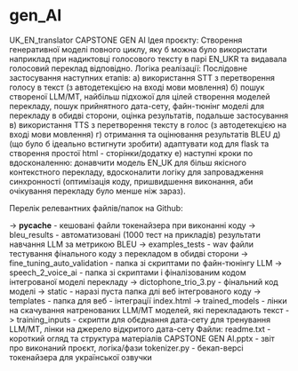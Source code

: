 # gen_AI
UK_EN_translator
CAPSTONE GEN AI
Ідея проєкту: 
  Створення генеративної моделі повного циклу, яку б можна було використати наприклад при надиктовці голосового тексту в парі EN_UKR та видавала голосовий переклад 
відповідно. 
Логіка реалізації: 
  Послідовне застосування наступних етапів: 
   a) використання STT з перетворення голосу в текст (з автодетекцією на вході мови мовлення) 
   б) пошук створеної LLM/MT, найбільш підхожої для цілей створення моделей перекладу, пошук прийнятного дата-сету, файн-тюнінг моделі для перекладу 
      в обидві сторони, оцінка результатів, подальше застосування 
   в) використання TTS з перетворення тексту в голос (з автодетекцією на вході мови мовлення) 
   г) отримання та оцінювання результатів BLEU 
   д) (що було б ідеально встигнути зробити) адаптувати код для flask та створення простої html - сторінки/додатку 
   е) наступні кроки по вдосконаленню: донавчити модель EN_UK для більш якісного контекстного перекладу, вдосконалити логіку для запровадження синхронності 
     (оптимізація коду, пришвидшення виконання, аби очікування перекладу було менше ніж зараз).

Перелік релевантних файлів/папок на Github: 

  -> __pycache__  - кешовані файли токенайзера при виконанні коду
  -> bleu_results - автоматизовані (1000 тест на прикладів) результати навчання LLM за метрикою BLEU
  -> examples_tests - wav файли тестування фінального коду з перекладом в обидві сторони
  -> fine_tuning_auto_validation - папка зі скриптами по файн-тюнінгу LLM
  -> speech_2_voice_ai - папка зі скриптами і фіналізованим кодом інтегрованої моделі перекладу 
        ->  	dictophone_trio_3.py  - фінальний код моделі
  -> statiс - наразі пуста папка длі веб інтегрованого коду
  -> templates - папка для веб - інтеграції index.html
  -> trained_models - лінки на скачування натренованих LLM/MT моделей, які перекладають текст
  -> training_inputs - скрипти для обєднання дата-сету для тренування LLM/MT, лінки на джерело відкритого дата-сету 
  Файли: 
  readme.txt - короткий огляд та структура матеріалів 
  CAPSTONE GEN AI.pptx - звіт про виконаний проєкт, логіка/фази
  tokenizer.py - бекап-версі токенайзера для української озвучки
